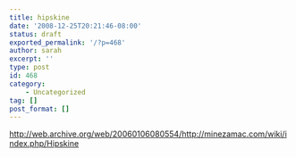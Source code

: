 ```yaml
---
title: hipskine
date: '2008-12-25T20:21:46-08:00'
status: draft
exported_permalink: '/?p=468'
author: sarah
excerpt: ''
type: post
id: 468
category:
    - Uncategorized
tag: []
post_format: []
---
```

http://web.archive.org/web/20060106080554/http://minezamac.com/wiki/index.php/Hipskine